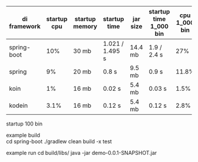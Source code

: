| di framework | startup cpu | startup memory | startup time    | jar size | startup time 1_000 bin | cpu 1_000 bin |
|--------------|-------------|----------------|-----------------|----------|------------------------|---------------|
| spring-boot  | 10%         | 30 mb          | 1.021 / 1.495 s | 14.4 mb  | 1.9 / 2.4 s            | 27%           |
| spring       | 9%          | 20 mb          | 0.8 s           | 9.5 mb   | 0.9 s                  | 11.8%         |
| koin         | 1%          | 16 mb          | 0.02 s          | 5.4 mb   | 0.03 s                 | 1.5%          |
| kodein       | 3.1%        | 16 mb          | 0.12 s          | 5.4 mb   | 0.12 s                 | 2.8%          |



startup 100 bin


example build  
cd spring-boot
./gradlew  clean  build -x test

example run
cd build/libs/
java -jar demo-0.0.1-SNAPSHOT.jar


